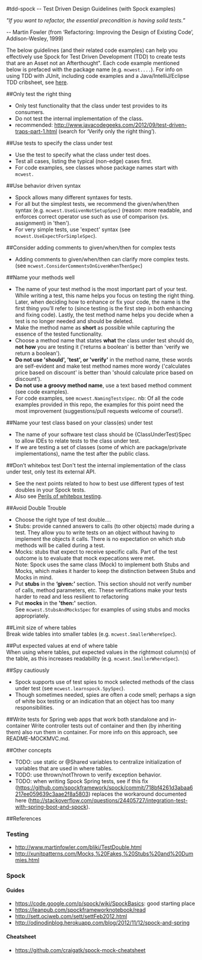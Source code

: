 #tdd-spock -- Test Driven Design Guidelines (with Spock examples)  

*"If you want to refactor, the essential precondition is having solid tests.”* 

 -- Martin Fowler (from ‘Refactoring: Improving the Design of Existing Code’, Addison-Wesley, 1999)

The below guidelines (and their related code examples) can help you effectively use Spock for Test Driven Development (TDD) to create tests that are 
an Asset not an Afterthought". Each code example mentioned below is prefaced with the package name (e.g. `mcwest....`).
For info on using TDD with JUnit, including code examples and a Java/IntelliJ/Eclipse TDD cribsheet, see [here](https://bitbucket.org/bwestrich/java-tdd/wiki/Home).

##Only test the right thing
* Only test functionality that the class under test provides to its consumers. 
* Do not test the internal implementation of the class. 
* recommended: http://www.javacodegeeks.com/2012/09/test-driven-traps-part-1.html (search for ‘Verify only the right thing’).

##Use tests to specify the class under test
* Use the test to specify what the class under test does.
* Test all cases, listing the typical (non-edge) cases first.
* For code examples, see classes whose package names start with `mcwest.`

##Use behavior driven syntax 
* Spock allows many different syntaxes for tests.
* For all but the simplest tests, we recommend the given/when/then syntax (e.g. `mcwest.UseGivenNotSetupSpec`)
   (reason: more readable, and enforces correct operator use such as use of comparison (vs. assignment) in 'then').
* For very simple tests, use 'expect' syntax (see `mcwest.UseExpectForSimpleSpec`).

##Consider adding comments to given/when/then for complex tests
* Adding comments to given/when/then can clarify more complex tests. 
 (see `mcwest.ConsiderCommentsOnGivenWhenThenSpec`)

##Name your methods well
* The name of your test method is the most important part of your test. While writing a test, this name helps you focus on testing the right thing. Later, when deciding how to enhance or fix your code, the name is the first thing you’ll refer to (since testing is the first step in both enhancing and fixing code). Lastly, the test method name helps you decide when a test is no longer needed and should be deleted. 
* Make the method name as **short** as possible while capturing the essence of the tested functionality. 
* Choose a method name that states **what** the class under test should do, **not how** you are testing it ('returns a boolean' is better than 'verify we return a boolean'). 
* **Do not use 'should', 'test', or 'verify'** in the method name, these words are self-evident and make test method names more wordy ('calculates price based on discount' is better than 'should calculate price based on discount').
* **Do not use a groovy method name**, use a text based method comment (see code examples). 
* For code examples, see `mcwest.NamingTestsSpec`. nb: Of all the code examples provided in this repo, the examples for this point need the most improvement (suggestions/pull requests welcome of course!).

##Name your test class based on your class(es) under test
* The name of your software test class should be {ClassUnderTest}Spec to allow IDEs to relate tests to the class under test. 
* If we are testing a set of classes (some of which are package/private implementations), name the test after the public class.

##Don’t whitebox test
Don't test the internal implementation of the class under test, only test its external API.
* See the next points related to how to best use different types of test doubles in your Spock tests. 
* Also see [Perils of whitebox testing](https://bitbucket.org/bwestrich/java-tdd/wiki/Perils%20of%20Whitebox%20testing).

##Avoid Double Trouble
* Choose the right type of test double....
* Stubs: provide canned answers to calls (to other objects) made during a test. They allow you to write tests on an object without having to implement the objects it calls. There is no expectation on which stub methods will be called during a test. 
* Mocks: stubs that expect to receive specific calls. Part of the test outcome is to evaluate that mock expecations were met.  
Note: Spock uses the same class (Mock) to implement both Stubs and Mocks, which makes it harder to keep the distinction between Stubs and Mocks in mind. 
* Put **stubs** in the **‘given:’** section. This section should not verify number of calls, method parameters, etc. These verifications make your tests harder to read and less resilient to refactoring 
* Put **mocks** in the **'then:'** section.  
See `mcwest.StubsAndMocksSpec` for examples of using stubs and mocks appropriately. 
 
##Limit size of where tables  
 Break wide tables into smaller tables (e.g. `mcwest.SmallerWhereSpec`).

##Put expected values at end of where table  
 When using where tables, put expected values in the rightmost column(s) of the table, as this increases readability
(e.g. `mcwest.SmallerWhereSpec`).

##Spy cautiously
* Spock supports use of test spies to mock selected methods of the class under test (see `mcwest.learnspock.SpySpec`). 
* Though sometimes needed, spies are often a code smell; perhaps a sign of white box testing or an indication that an object has too many responsibilities. 

##Write tests for Spring web apps that work both standalone and in-container
Write controller tests out of container and then (by inheriting them) also run them in container. For more info on this approach, see README-MOCKMVC.md.

##Other concepts 
* TODO: use static or @Shared variables to centralize initialization of variables that are used in where tables.
* TODO: use thrown/notThrown to verify exception behavior.
* TODO: when writing Spock Spring tests, see if this fix (https://github.com/spockframework/spock/commit/718bf4261d3abaa6217ee059639c3aae2f8a5803) 
    replaces the workaround documented here (http://stackoverflow.com/questions/24405727/integration-test-with-spring-boot-and-spock).    

##References

### Testing

* http://www.martinfowler.com/bliki/TestDouble.html
* http://xunitpatterns.com/Mocks,%20Fakes,%20Stubs%20and%20Dummies.html

### Spock

#### Guides
* https://code.google.com/p/spock/wiki/SpockBasics: good starting place
* https://leanpub.com/spockframeworknotebook/read
* http://sett.ociweb.com/sett/settFeb2012.html
* http://odinodinblog.herokuapp.com/blog/2012/11/12/spock-and-spring 

#### Cheatsheet
* https://github.com/craigatk/spock-mock-cheatsheet
